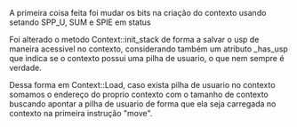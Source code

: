 A primeira coisa feita foi mudar os bits na criação do contexto
usando setando SPP_U, SUM e SPIE em status

Foi alterado o metodo Context::init_stack de forma a salvar o usp de maneira acessivel
no contexto, considerando também um atributo _has_usp que indica se o contexto possui
uma pilha de usuario, o que nem sempre é verdade.

Dessa forma em Context::Load, caso exista pilha de usuario no contexto somamos 
o endereço do proprio contexto com o tamanho de contexto buscando apontar a pilha de usuario
de forma que ela seja carregada no contexto na primeira instrução "move".